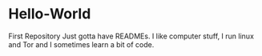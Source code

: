 # Hello-World
First Repository
Just gotta have READMEs. 
I like computer stuff, I run linux and Tor and I sometimes learn a bit of code. 
